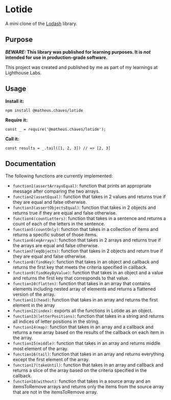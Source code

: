 # Lotide

A mini clone of the [Lodash](https://lodash.com) library.

## Purpose

**_BEWARE:_ This library was published for learning purposes. It is _not_ intended for use in production-grade software.**

This project was created and published by me as part of my learnings at Lighthouse Labs. 

## Usage

**Install it:**

`npm install @matheus.chaves/lotide`

**Require it:**

`const _ = require('@matheus.chaves/lotide');`

**Call it:**

`const results = _.tail([1, 2, 3]) // => [2, 3]`

## Documentation

The following functions are currently implemented:

* `function1(assertArraysEqual)`: function that prints an appropriate message after comparing the two arrays.
* `function2(assetEqual)`: function that takes in 2 values and returns true if they are equal and false otherwise.
* `function3(assertObjectsEqual)`: function that takes in 2 objects and returns true if they are equal and false otherwise.
* `function4(countLetters)`: function that takes in a sentence and returns a count of each of the letters in the sentence.
* `function5(countOnly)`: function that takes in a collection of items and returns a specific subset of those items.
* `function6(eqArrays)`: function that takes in 2 arrays and returns true if the arrays are equal and false otherwise.
* `function7(eqObjects)`: function that takes in 2 objects and return true if they are equal and false otherwise.
* `function8(findKey)`: function that takes in an object and callback and returns the first key that meets the criteria specified in callback.
* `function9(findKeyByValue)`: function that takes in an object and a value and returns the first key that corresponds to that value.
* `function10(flatten)`: function that takes in an array that contains elements including nested array of elements and returns a flattened version of the array.
* `function11(head)`: function that takes in an array and returns the first element in the array
* `function12(index)`: exports all the functions in Lotide as an object.
* `function13(letterPositions)`: function that takes in a string and returns all indices of letter positions in the string.
* `function14(map)`: function that takes in an array and a callback and returns a new array based on the results of the callback on each item in the array.
* `function15(middle)`: function that takes in an array and returns middle most element of the array.
* `function16(tail)`: function that takes in an array and returns everything except the first element of the array.
* `function17(takeUntil)`: function that takes in an array and callback and returns a slice of the array based on the criteria specified in the callback.
* `function18(without)`: function that takes in a source array and an itemsToRemove arrays and returns only the items from the source array that are not in the itemsToRemove array.